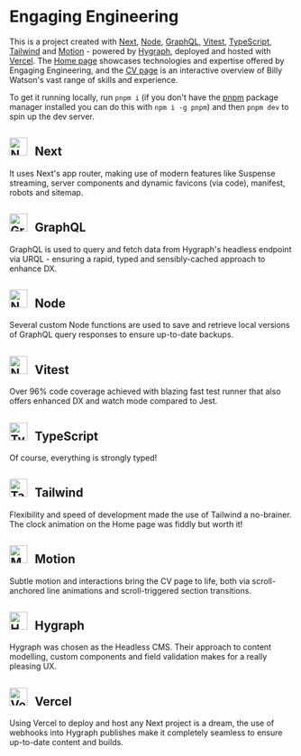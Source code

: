 # Engaging Engineering

This is a project created with [Next](https://nextjs.org/), [Node](https://nodejs.org/en), [GraphQL](https://graphql.org/), [Vitest](https://vitest.dev/), [TypeScript](https://www.typescriptlang.org/), [Tailwind](https://tailwindcss.com/) and [Motion](https://motion.dev/) - powered by [Hygraph](https://hygraph.com/), deployed and hosted with [Vercel](https://vercel.com/). The [Home page](https://www.engaging.engineering/) showcases technologies and expertise offered by Engaging Engineering, and the [CV page](https://www.engaging.engineering/cv) is an interactive overview of Billy Watson's vast range of skills and experience.

To get it running locally, run `pnpm i` (if you don't have the [pnpm](https://pnpm.io/) package manager installed you can do this with `npm i -g pnpm`) and then `pnpm dev` to spin up the dev server.

## <img src="https://eu-west-2.graphassets.com/clua49x6o2fv607l98axy16wb/cm3h83ncpbi5h07mpb71mbnfy" alt="Next icon" width="32" style="margin: 0 8px -8px 0" /> Next

It uses Next's app router, making use of modern features like Suspense streaming, server components and dynamic favicons (via code), manifest, robots and sitemap.

## <img src="https://eu-west-2.graphassets.com/clua49x6o2fv607l98axy16wb/cm3h862c7baty07mnczjsadoq" alt="GraphQL icon" width="32" style="margin: 0 8px -8px 0" /> GraphQL

GraphQL is used to query and fetch data from Hygraph's headless endpoint via URQL - ensuring a rapid, typed and sensibly-cached approach to enhance DX.

## <img src="https://eu-west-2.graphassets.com/clua49x6o2fv607l98axy16wb/cm3h843reblgj07l7ngxmszpx" alt="Node icon" width="32" style="margin: 0 8px -8px 0" /> Node

Several custom Node functions are used to save and retrieve local versions of GraphQL query responses to ensure up-to-date backups.

## <img src="https://eu-west-2.graphassets.com/clua49x6o2fv607l98axy16wb/cm669n3dj0eki07l1ll2mj10q" alt="Node icon" width="32" style="margin: 0 8px -8px 0" /> Vitest

Over 96% code coverage achieved with blazing fast test runner that also offers enhanced DX and watch mode compared to Jest.

## <img src="https://eu-west-2.graphassets.com/clua49x6o2fv607l98axy16wb/cm3h857ombalp07mnsaxn1xzp" alt="TypeScript icon" width="32" style="margin: 0 8px -8px 0" /> TypeScript

Of course, everything is strongly typed!

## <img src="https://eu-west-2.graphassets.com/clua49x6o2fv607l98axy16wb/cm3h87lylbm0a07l7j1a78y0z" alt="Tailwind icon" width="32" style="margin: 0 8px 0 0" /> Tailwind

Flexibility and speed of development made the use of Tailwind a no-brainer. The clock animation on the Home page was fiddly but worth it!

## <img src="https://eu-west-2.graphassets.com/clua49x6o2fv607l98axy16wb/cm669n3dz0f3e07mk7qg2n4z3" alt="Motion icon" width="32" style="margin: 0 8px -8px 0" /> Motion

Subtle motion and interactions bring the CV page to life, both via scroll-anchored line animations and scroll-triggered section transitions.

## <img src="https://eu-west-2.graphassets.com/clua49x6o2fv607l98axy16wb/cm669n3dx0e5s07l33tu0wk61" alt="Hygraph icon" width="32" style="margin: 0 8px -8px 0" /> Hygraph

Hygraph was chosen as the Headless CMS. Their approach to content modelling, custom components and field validation makes for a really pleasing UX.

## <img src="https://eu-west-2.graphassets.com/clua49x6o2fv607l98axy16wb/cm669n3e50e5w07l3y6quuosf" alt="Vercel icon" width="32" style="margin: 0 8px -8px 0" /> Vercel

Using Vercel to deploy and host any Next project is a dream, the use of webhooks into Hygraph publishes make it completely seamless to ensure up-to-date content and builds.
